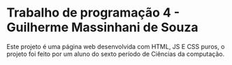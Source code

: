 # Trabalho de programação 4 - Guilherme Massinhani de Souza

Este projeto é uma página web desenvolvida com HTML, JS E CSS puros, o projeto foi feito por um aluno do sexto período de Ciências da computação.

